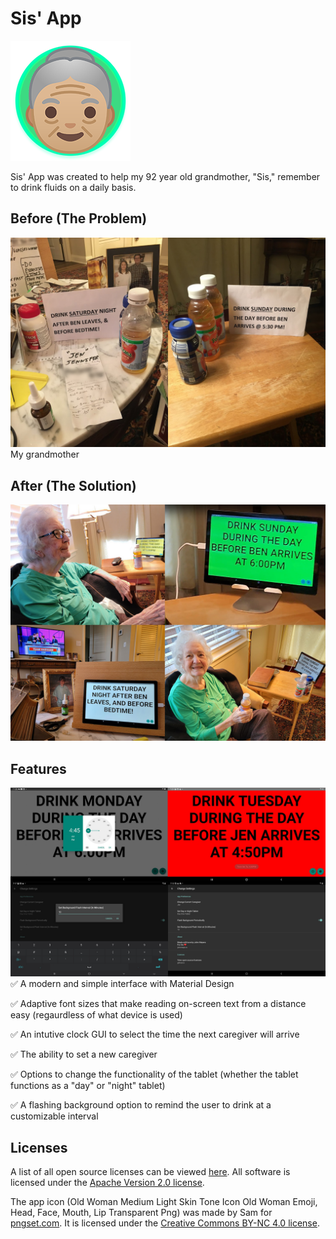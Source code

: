 # Sis' App 
![](https://raw.githubusercontent.com/iamjohnmeyers/Sis-App/master/readme%20images/icon.png)

Sis' App was created to help my 92 year old grandmother, "Sis," remember to drink fluids on a daily basis.

## Before (The Problem)
![](https://raw.githubusercontent.com/iamjohnmeyers/Sis-App/master/readme%20images/before.jpg)
My grandmother


## After (The Solution)
![](https://raw.githubusercontent.com/iamjohnmeyers/Sis-App/master/readme%20images/after.jpg)

## Features 
![](https://raw.githubusercontent.com/iamjohnmeyers/Sis-App/master/readme%20images/features.png)
✅ A modern and simple interface with Material Design

✅ Adaptive font sizes that make reading on-screen text from a distance easy (regaurdless of what device is used)

✅ An intutive clock GUI to select the time the next caregiver will arrive

✅ The ability to set a new caregiver

✅ Options to change the functionality of the tablet (whether the tablet functions as a "day" or "night" tablet)

✅ A flashing background option to remind the user to drink at a customizable interval

## Licenses
A list of all open source licenses can be viewed [here](https://iamjohnmeyers.github.io/Sis-App/third-party-libs.html). All software is licensed under the [Apache Version 2.0 license](https://www.apache.org/licenses/LICENSE-2.0).

The app icon (Old Woman Medium Light Skin Tone Icon Old Woman Emoji, Head, Face, Mouth, Lip Transparent Png) was made by Sam for [pngset.com](https://pngset.com/download-free-png-lpder). It is licensed under the [Creative Commons BY-NC 4.0 license](https://creativecommons.org/licenses/by-nc/4.0/). 
